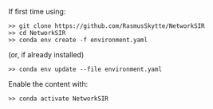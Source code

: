 If first time using:

    >> git clone https://github.com/RasmusSkytte/NetworkSIR
    >> cd NetworkSIR
    >> conda env create -f environment.yaml

(or, if already installed)

    >> conda env update --file environment.yaml

Enable the content with:

    >> conda activate NetworkSIR
